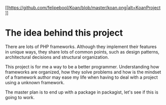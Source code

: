[[https://github.com/felipebool/Koan/blob/master/koan.png|alt=KoanProject]]

# The idea behind this project
There are lots of PHP frameworks. Although they implement their features in
unique ways, they share lots of common points, such as design patterns,
architectural decisions and structural organization.

This project is for me a way to be a better programmer. Understanding how
frameworks are organized, how they solve problems and how is the mindset
of a framework author may ease my life when having to deal with a project
using a unknown framework.

The master plan is to end up with a package in packagist, let's see if this
is going to work.

